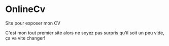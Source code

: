 # OnlineCv

Site pour exposer mon CV

C'est mon tout premier site alors ne soyez pas surpris qu'il soit un peu vide, ça va vite changer! 